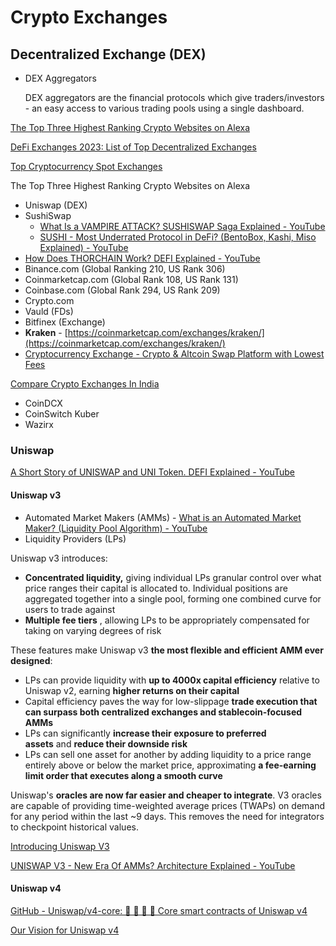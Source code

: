 # Crypto Exchanges

## Decentralized Exchange (DEX)

- DEX Aggregators

    DEX aggregators are the financial protocols which give traders/investors - an easy access to various trading pools using a single dashboard.

[The Top Three Highest Ranking Crypto Websites on Alexa](https://medium.com/@BountyBase/the-top-three-highest-ranking-crypto-websites-on-alexa-2a0afb0dbe61)

[DeFi Exchanges 2023: List of Top Decentralized Exchanges](https://milkroad.com/exchanges)

[Top Cryptocurrency Spot Exchanges](https://coinmarketcap.com/rankings/exchanges)

The Top Three Highest Ranking Crypto Websites on Alexa

- Uniswap (DEX)
- SushiSwap
  - [What Is a VAMPIRE ATTACK? SUSHISWAP Saga Explained - YouTube](https://www.youtube.com/watch?v=UFjXwrCGuog&ab_channel=Finematics)
  - [SUSHI - Most Underrated Protocol in DeFi? (BentoBox, Kashi, Miso Explained) - YouTube](https://www.youtube.com/watch?v=Cbtvc8Eso_g)
- [How Does THORCHAIN Work? DEFI Explained - YouTube](https://www.youtube.com/watch?v=dNDh-mPboPc)
- Binance.com (Global Ranking 210, US Rank 306)
- Coinmarketcap.com (Global Rank 108, US Rank 131)
- Coinbase.com (Global Rank 294, US Rank 209)
- Crypto.com
- Vauld (FDs)
- Bitfinex (Exchange)
- **Kraken** - [https://coinmarketcap.com/exchanges/kraken/](https://coinmarketcap.com/exchanges/kraken/)
- [Cryptocurrency Exchange - Crypto & Altcoin Swap Platform with Lowest Fees](https://changelly.com/)

[Compare Crypto Exchanges In India](https://www.forbes.com/advisor/in/investing/cryptocurrency/best-crypto-exchange-in-india/)

- CoinDCX
- CoinSwitch Kuber
- Wazirx

### Uniswap

[A Short Story of UNISWAP and UNI Token. DEFI Explained - YouTube](https://www.youtube.com/watch?v=LpjMgS4OVzs&ab_channel=Finematics)

#### Uniswap v3

- Automated Market Makers (AMMs) - [What is an Automated Market Maker? (Liquidity Pool Algorithm) - YouTube](https://www.youtube.com/watch?v=1PbZMudPP5E)
- Liquidity Providers (LPs)

Uniswap v3 introduces:

- **Concentrated liquidity,** giving individual LPs granular control over what price ranges their capital is allocated to. Individual positions are aggregated together into a single pool, forming one combined curve for users to trade against
- **Multiple fee tiers** , allowing LPs to be appropriately compensated for taking on varying degrees of risk

These features make Uniswap v3 **the most flexible and efficient AMM ever designed**:

- LPs can provide liquidity with **up to 4000x capital efficiency** relative to Uniswap v2, earning **higher returns on their capital**
- Capital efficiency paves the way for low-slippage **trade execution that can surpass both centralized exchanges and stablecoin-focused AMMs**
- LPs can significantly **increase their exposure to preferred assets** and **reduce their downside risk**
- LPs can sell one asset for another by adding liquidity to a price range entirely above or below the market price, approximating **a fee-earning limit order that executes along a smooth curve**

Uniswap's **oracles are now far easier and cheaper to integrate**. V3 oracles are capable of providing time-weighted average prices (TWAPs) on demand for any period within the last ~9 days. This removes the need for integrators to checkpoint historical values.

[Introducing Uniswap V3](https://blog.uniswap.org/uniswap-v3)

[UNISWAP V3 - New Era Of AMMs? Architecture Explained - YouTube](https://www.youtube.com/watch?v=Ehm-OYBmlPM)

#### Uniswap v4

[GitHub - Uniswap/v4-core: 🦄 🦄 🦄 🦄 Core smart contracts of Uniswap v4](https://github.com/Uniswap/v4-core)

[Our Vision for Uniswap v4](https://blog.uniswap.org/uniswap-v4)

